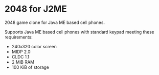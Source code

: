 2048 for J2ME
=============

2048 game clone for Java ME based cell phones.

Supports Java ME based cell phones with standard keypad meeting these requirements:

* 240x320 color screen
* MIDP 2.0
* CLDC 1.1
* 2 MiB RAM
* 100 KiB of storage
